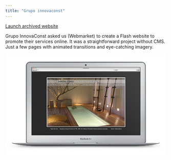 ```yaml
---
title: "Grupo innovaconst"
---
```


<p class="work-links">
<a class="btn icon icon-external" href="http://work.joanmira.com/webs/innovaconst" target="_blank">Launch archived website</a>
</p>

Grupo InnovaConst asked us (Webmarket) to create a Flash website to promote their services online. It was a straightforward project without CMS. Just a few pages with animated transitions and eye-catching imagery.

![](./images/1.jpg)
